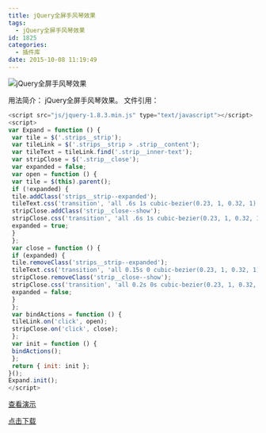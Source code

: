 ```yaml
---
title: jQuery全屏手风琴效果
tags:
  - jQuery全屏手风琴效果
id: 1825
categories:
  - 插件库
date: 2015-10-08 11:19:49
---
```


![jQuery全屏手风琴效果](http://www.npm8.com/wp-content/uploads/2015/10/96737.jpg)

用法简介：
jQuery全屏手风琴效果。
文件引用：
```javascript
<script src="js/jquery-1.8.3.min.js" type="text/javascript"></script>
<script>
var Expand = function () {
 var tile = $('.strips__strip');
 var tileLink = $('.strips__strip > .strip__content');
 var tileText = tileLink.find('.strip__inner-text');
 var stripClose = $('.strip__close');
 var expanded = false;
 var open = function () {
 var tile = $(this).parent();
 if (!expanded) {
 tile.addClass('strips__strip--expanded');
 tileText.css('transition', 'all .6s 1s cubic-bezier(0.23, 1, 0.32, 1)');
 stripClose.addClass('strip__close--show');
 stripClose.css('transition', 'all .6s 1s cubic-bezier(0.23, 1, 0.32, 1)');
 expanded = true;
 }
 };
 var close = function () {
 if (expanded) {
 tile.removeClass('strips__strip--expanded');
 tileText.css('transition', 'all 0.15s 0 cubic-bezier(0.23, 1, 0.32, 1)');
 stripClose.removeClass('strip__close--show');
 stripClose.css('transition', 'all 0.2s 0s cubic-bezier(0.23, 1, 0.32, 1)');
 expanded = false;
 }
 };
 var bindActions = function () {
 tileLink.on('click', open);
 stripClose.on('click', close);
 };
 var init = function () {
 bindActions();
 };
 return { init: init };
}();
Expand.init();
</script>
```
[查看演示](http://demo.grycheng.com/case/FullAccordion/)

[点击下载](http://www.npm8.com/wp-content/uploads/2015/10/FullAccordion.zip)